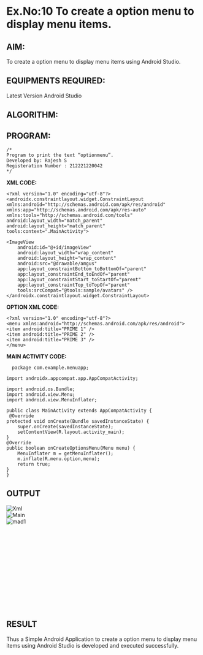 # Ex.No:10 To create a option menu to display menu items.


## AIM:

To create a option menu to display menu items using Android Studio.

## EQUIPMENTS REQUIRED:

Latest Version Android Studio

## ALGORITHM:



## PROGRAM:
```
/*
Program to print the text “optionmenu”.
Developed by: Rajesh S
Registeration Number : 212221220042
*/
```

**XML CODE:**

    <?xml version="1.0" encoding="utf-8"?>
    <androidx.constraintlayout.widget.ConstraintLayout xmlns:android="http://schemas.android.com/apk/res/android"
    xmlns:app="http://schemas.android.com/apk/res-auto"
    xmlns:tools="http://schemas.android.com/tools"
    android:layout_width="match_parent"
    android:layout_height="match_parent"
    tools:context=".MainActivity">

    <ImageView
        android:id="@+id/imageView"
        android:layout_width="wrap_content"
        android:layout_height="wrap_content"
        android:src="@drawable/amgus"
        app:layout_constraintBottom_toBottomOf="parent"
        app:layout_constraintEnd_toEndOf="parent"
        app:layout_constraintStart_toStartOf="parent"
        app:layout_constraintTop_toTopOf="parent"
        tools:srcCompat="@tools:sample/avatars" />
    </androidx.constraintlayout.widget.ConstraintLayout>
    
**OPTION XML CODE:**

    <?xml version="1.0" encoding="utf-8"?>
    <menu xmlns:android="http://schemas.android.com/apk/res/android">
    <item android:title="PRIME 1" />
    <item android:title="PRIME 2" />
    <item android:title="PRIME 3" />
    </menu>
**MAIN ACTIVITY CODE:**

      package com.example.menuapp;

    import androidx.appcompat.app.AppCompatActivity;

    import android.os.Bundle;
    import android.view.Menu;
    import android.view.MenuInflater;

    public class MainActivity extends AppCompatActivity {
     @Override
    protected void onCreate(Bundle savedInstanceState) {
        super.onCreate(savedInstanceState);
        setContentView(R.layout.activity_main);
    }
    @Override
    public boolean onCreateOptionsMenu(Menu menu) {
        MenuInflater m = getMenuInflater();
        m.inflate(R.menu.option,menu);
        return true;
    }
    }

## OUTPUT

![Xml](https://github.com/HariHaranLK/Mobile-Application-Development/assets/132996089/b7cc1ff6-2b96-469d-aa49-e1d5a95295ca) <br>
![Main](https://github.com/HariHaranLK/Mobile-Application-Development/assets/132996089/25badaf2-006c-4716-a599-cb60479fedf8) <br>
![mad1](https://github.com/KGSatheeshKumar/Mobile-Application-Development/assets/128453421/9b1e3469-68c4-4442-87f6-f496813024f4)

<br><br><br><br><br><br><br><br><br><br><br><br>




## RESULT
Thus a Simple Android Application to create a option menu to display menu items using Android Studio is developed and executed successfully.
